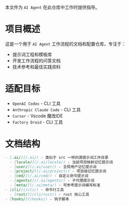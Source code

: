 
本文件为 `AI Agent` 在此仓库中工作时提供指导。





# 项目概述

这是一个用于 `AI Agent` 工作流程的文档和配置仓库，专注于：
- 提示词工程和模板库
- 开发工作流程的问答文档
- 技术参考和最佳实践资料


# 适配目标

- `OpenAI Codex` - CLI 工具
- `Anthropic Claude Code` - CLI 工具
- `Cursor` - Vscode 魔改IDE
- `Factory Droid` - CLI 工具


# 文档结构

```md
- [.ai/](/.ai/) - 类似于 src 一样的源提示词工作目录
  - [locale/](/.ai/locale/) - 当前项目映射记忆提示词
  - [user/](/.ai/user/) - 全局用户记忆提示词
  - [project/](/.ai/project/) - 项目级记忆提示词
  - [cmd/](/.ai/cmd/) - 自定义命令提示词
  - [agents/](/.ai/agents/) - 子代理提示词
  - [meta/](/.ai/meta/) - 可参考提示词编写标准
- [cli/](/cli/) - 命令行工具
  - [rust/](/cli/rust/) - rust 核心工具
- [hooks/](/hooks/) - 钩子脚本
```

